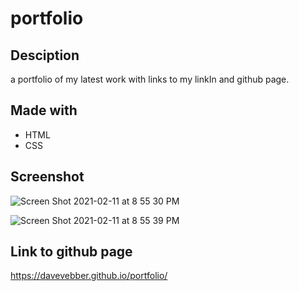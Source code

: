 # portfolio

## Desciption 
a portfolio of my latest work with links to my linkIn and github page.

## Made with
- HTML
- CSS

## Screenshot
![Screen Shot 2021-02-11 at 8 55 30 PM](https://user-images.githubusercontent.com/75150876/107731745-903c2400-6cab-11eb-91f4-c4be39920b9f.png)

![Screen Shot 2021-02-11 at 8 55 39 PM](https://user-images.githubusercontent.com/75150876/107731761-9af6b900-6cab-11eb-927a-d513069a6228.png)

## Link to github page
https://davevebber.github.io/portfolio/